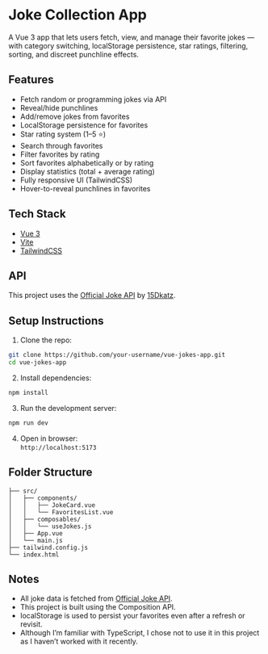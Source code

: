 # Joke Collection App

A Vue 3 app that lets users fetch, view, and manage their favorite jokes — with category switching, localStorage persistence, star ratings, filtering, sorting, and discreet punchline effects.

## Features

- Fetch random or programming jokes via API
- Reveal/hide punchlines
- Add/remove jokes from favorites
- LocalStorage persistence for favorites
- Star rating system (1–5 ⭐)
- Search through favorites
- Filter favorites by rating
- Sort favorites alphabetically or by rating
- Display statistics (total + average rating)
- Fully responsive UI (TailwindCSS)
- Hover-to-reveal punchlines in favorites

## Tech Stack

- [Vue 3](https://vuejs.org/)
- [Vite](https://vitejs.dev/)
- [TailwindCSS](https://tailwindcss.com/)

## API

This project uses the [Official Joke API](https://github.com/15Dkatz/official_joke_api) by [15Dkatz](https://github.com/15Dkatz).

## Setup Instructions

1. Clone the repo:

```bash
git clone https://github.com/your-username/vue-jokes-app.git
cd vue-jokes-app
```

2. Install dependencies:

```bash
npm install
```

3. Run the development server:

```bash
npm run dev
```

4. Open in browser:  
`http://localhost:5173`

## Folder Structure

```
├── src/
│   ├── components/
│   │   ├── JokeCard.vue
│   │   └── FavoritesList.vue
│   ├── composables/
│   │   └── useJokes.js
│   ├── App.vue
│   └── main.js
├── tailwind.config.js
└── index.html
```

## Notes

- All joke data is fetched from [Official Joke API](https://official-joke-api.appspot.com/).
- This project is built using the Composition API.
- localStorage is used to persist your favorites even after a refresh or revisit.
- Although I’m familiar with TypeScript, I chose not to use it in this project as I haven’t worked with it recently.
